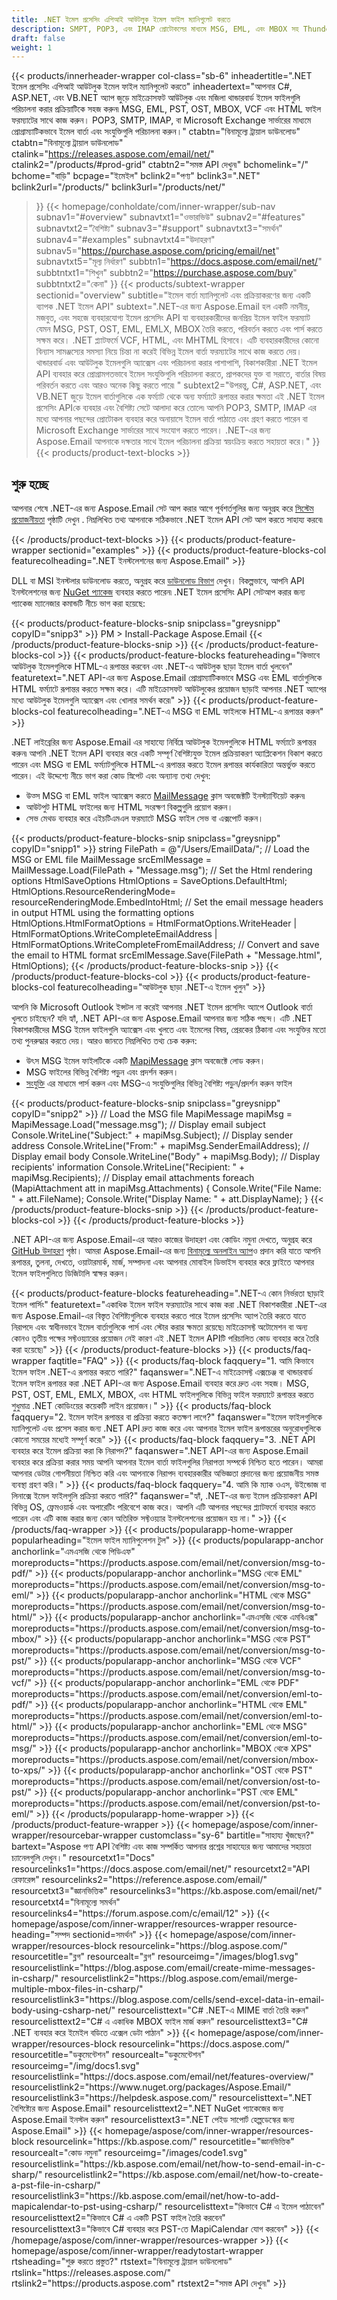 ```yaml
---
title: .NET ইমেল প্রসেসিং এপিআই আউটলুক ইমেল ফাইল ম্যানিপুলেট করতে
description: SMPT, POP3, এবং IMAP প্রোটোকলের মাধ্যমে MSG, EML, এবং MBOX সহ Thunderbird এবং Outlook ফাইল ফর্ম্যাটগুলি পরিচালনা করতে .NET-এর জন্য অগ্রণী ইমেল প্রক্রিয়াকরণ লাইব্রেরি৷
draft: false
weight: 1
---
```

{{< products/innerheader-wrapper col-class="sb-6"
  inheadertitle=".NET ইমেল প্রসেসিং এপিআই আউটলুক ইমেল ফাইল ম্যানিপুলেট করতে"
  inheadertext="আপনার C#, ASP.NET, এবং VB.NET অ্যাপ জুড়ে মাইক্রোসফট আউটলুক এবং মজিলা থান্ডারবার্ড ইমেল ফাইলগুলি পরিচালনা করার প্রক্রিয়াটিকে সহজ করুন৷ MSG, EML, PST, OST, MBOX, VCF এবং HTML ফাইল ফরম্যাটের সাথে কাজ করুন। POP3, SMTP, IMAP, বা Microsoft Exchange সার্ভারের মাধ্যমে প্রোগ্রাম্যাটিকভাবে ইমেল বার্তা এবং সংযুক্তিগুলি পরিচালনা করুন।"
  ctabtn="বিনামূল্যে ট্রায়াল ডাউনলোড"
  ctabtn="বিনামূল্যে ট্রায়াল ডাউনলোড"
  ctalink="https://releases.aspose.com/email/net/"
  ctalink2="/products/#prod-grid"
  ctabtn2="সমস্ত API দেখুন৷"
  bchomelink="/"
  bchome="বাড়ি"
  bcpage="ইমেইল"
  bclink2="পণ্য"
  bclink3=".NET"
  bclink2url="/products/"
  bclink3url="/products/net/"
  >}}
{{< homepage/conholdate/com/inner-wrapper/sub-nav 
subnav1="#overview"
subnavtxt1="ওভারভিউ" 
subnav2="#features"
subnavtxt2="বৈশিষ্ট্য" 
subnav3="#support"
subnavtxt3="সমর্থন" 
subnav4="#examples"
subnavtxt4="উদাহরণ" 
subnav5="https://purchase.aspose.com/pricing/email/net"
subnavtxt5="মূল্য নির্ধারণ" 
subbtn1="https://docs.aspose.com/email/net/"
subbtntxt1="শিখুন"
subbtn2="https://purchase.aspose.com/buy"
subbtntxt2="কেনা"
>}}
   {{< products/subtext-wrapper
   sectionid="overview"
   subtitle="ইমেল বার্তা ম্যানিপুলেট এবং প্রক্রিয়াকরণের জন্য একটি ব্যাপক .NET ইমেল API"
   subtext=".NET-এর জন্য Aspose.Email হল একটি নমনীয়, মজবুত, এবং সহজে ব্যবহারযোগ্য ইমেল প্রসেসিং API যা ব্যবহারকারীদের জনপ্রিয় ইমেল ফাইল ফরম্যাট যেমন MSG, PST, OST, EML, EMLX, MBOX তৈরি করতে, পরিবর্তন করতে এবং পার্স করতে সক্ষম করে। .NET প্ল্যাটফর্মে VCF, HTML, এবং MHTML হিসাবে। এটি ব্যবহারকারীদের কোনো বিন্যাস সামঞ্জস্যের সমস্যা নিয়ে চিন্তা না করেই বিভিন্ন ইমেল বার্তা ফরম্যাটের সাথে কাজ করতে দেয়। থান্ডারবার্ড এবং আউটলুক ইমেলগুলি অ্যাক্সেস এবং পরিচালনা করার পাশাপাশি, বিকাশকারীরা .NET ইমেল API ব্যবহার করে প্রোগ্রামগতভাবে ইমেল সংযুক্তিগুলি পরিচালনা করতে, প্রাপকদের যুক্ত বা সরাতে, বার্তার বিষয় পরিবর্তন করতে এবং আরও অনেক কিছু করতে পারে৷ "
   subtext2="উপরন্তু, C#, ASP.NET, এবং VB.NET জুড়ে ইমেল বার্তাগুলিকে এক ফর্ম্যাট থেকে অন্য ফর্ম্যাটে রূপান্তর করার ক্ষমতা এই .NET ইমেল প্রসেসিং APIকে ব্যবহার এবং বৈশিষ্ট্য সেটে আলাদা করে তোলে৷ আপনি POP3, SMTP, IMAP এর মধ্যে আপনার পছন্দের প্রোটোকল ব্যবহার করে অনায়াসে ইমেল বার্তা পাঠাতে এবং গ্রহণ করতে পারেন বা Microsoft Exchange সার্ভারের সাথে সংযোগ করতে পারেন। .NET-এর জন্য Aspose.Email আপনাকে দক্ষতার সাথে ইমেল পরিচালনা প্রক্রিয়া স্বয়ংক্রিয় করতে সহায়তা করে।"
   >}} 
   {{< products/product-text-blocks >}}
   <h2>শুরু হচ্ছে</h2>
   <p>আপনার শেষে .NET-এর জন্য Aspose.Email সেট আপ করার আগে পূর্বশর্তগুলির জন্য অনুগ্রহ করে <a href="https://docs.aspose.com/email/net/system-requirements/">সিস্টেম প্রয়োজনীয়তা</a> পৃষ্ঠাটি দেখুন . নিম্নলিখিত তথ্য আপনাকে সঠিকভাবে .NET ইমেল API সেট আপ করতে সাহায্য করবে৷</p>
   {{< /products/product-text-blocks >}}
{{< products/product-feature-wrapper
sectionid="examples"
>}}
{{< products/product-feature-blocks-col
featurecolheading=".NET ইনস্টলেশনের জন্য Aspose.Email"
>}}
<p>DLL বা MSI ইনস্টলার ডাউনলোড করতে, অনুগ্রহ করে <a href="https://releases.aspose.com/email/net/">ডাউনলোড বিভাগ</a> দেখুন। বিকল্পভাবে, আপনি API ইনস্টলেশনের জন্য <a href="https://www.nuget.org/packages/Aspose.Email/">NuGet প্যাকেজ</a> ব্যবহার করতে পারেন৷ .NET ইমেল প্রসেসিং API সেটআপ করার জন্য প্যাকেজ ম্যানেজার কমান্ডটি নীচে ভাগ করা হয়েছে:</p>
{{< products/product-feature-blocks-snip
snipclass="greysnipp"
copyID="snipp3"
>}}
PM > Install-Package Aspose.Email
{{< /products/product-feature-blocks-snip >}}
{{< /products/product-feature-blocks-col >}}
{{< products/product-feature-blocks
featureheading="কিভাবে আউটলুক ইমেলগুলিকে HTML-এ রূপান্তর করবেন এবং .NET-এ আউটলুক ছাড়া ইমেল বার্তা খুলবেন"
featuretext=".NET API-এর জন্য Aspose.Email প্রোগ্রাম্যাটিকভাবে MSG এবং EML বার্তাগুলিকে HTML ফর্ম্যাটে রূপান্তর করতে সক্ষম করে। এটি মাইক্রোসফট আউটলুকের প্রয়োজন ছাড়াই আপনার .NET অ্যাপের মধ্যে আউটলুক ইমেলগুলি অ্যাক্সেস এবং খোলার সমর্থন করে৷"
>}}  
{{< products/product-feature-blocks-col
featurecolheading=".NET-এ MSG বা EML ফাইলকে HTML-এ রূপান্তর করুন"
>}}
<p>.NET লাইব্রেরির জন্য Aspose.Email এর সাহায্যে নির্বিঘ্নে আউটলুক ইমেলগুলিকে HTML ফর্ম্যাটে রূপান্তর করুন৷ আপনি .NET ইমেল API ব্যবহার করে একটি সম্পূর্ণ বৈশিষ্ট্যযুক্ত ইমেল প্রক্রিয়াকরণ অ্যাপ্লিকেশন বিকাশ করতে পারেন এবং MSG বা EML ফর্ম্যাটগুলিকে HTML-এ রূপান্তর করতে ইমেল রূপান্তর কার্যকারিতা অন্তর্ভুক্ত করতে পারেন। এই উদ্দেশ্যে নীচে ভাগ করা কোড স্নিপেট এবং অন্যান্য তথ্য দেখুন:</p>
<ul>
   <li>উত্স MSG বা EML ফাইল অ্যাক্সেস করতে <a href="https://reference.aspose.com/email/net/aspose.email/mailmessage/">MailMessage</a> ক্লাস অবজেক্টটি ইনস্ট্যান্টিয়েট করুন৷</li>
   <li>আউটপুট HTML ফাইলের জন্য HTML সংরক্ষণ বিকল্পগুলি প্রয়োগ করুন।</li>
   <li>সেভ মেথড ব্যবহার করে এইচটিএমএল ফরম্যাটে MSG ফাইল সেভ বা এক্সপোর্ট করুন।</li>
</ul>
{{< products/product-feature-blocks-snip
snipclass="greysnipp"
copyID="snipp1"
>}}
string FilePath = @"/Users/EmailData/";
// Load the MSG or EML file
MailMessage srcEmlMessage = MailMessage.Load(FilePath + "Message.msg");
// Set the Html rendering options
HtmlSaveOptions HtmlOptions = SaveOptions.DefaultHtml;
HtmlOptions.ResourceRenderingMode= resourceRenderingMode.EmbedIntoHtml;
// Set the email message headers in  output HTML using the formatting options
HtmlOptions.HtmlFormatOptions = HtmlFormatOptions.WriteHeader |
				HtmlFormatOptions.WriteCompleteEmailAddress |
				HtmlFormatOptions.WriteCompleteFromEmailAddress;
// Convert and save the email to HTML format
srcEmlMessage.Save(FilePath + "Message.html", HtmlOptions);
{{< /products/product-feature-blocks-snip >}}
{{< /products/product-feature-blocks-col >}}
{{< products/product-feature-blocks-col
featurecolheading="আউটলুক ছাড়া .NET-এ ইমেল খুলুন"
>}}
<p>আপনি কি Microsoft Outlook ইন্সটল না করেই আপনার .NET ইমেল প্রসেসিং অ্যাপে Outlook বার্তা খুলতে চাইছেন? যদি হ্যাঁ, .NET API-এর জন্য Aspose.Email আপনার জন্য সঠিক পছন্দ। এটি .NET বিকাশকারীদের MSG ইমেল ফাইলগুলি অ্যাক্সেস এবং খুলতে এবং ইমেলের বিষয়, প্রেরকের ঠিকানা এবং সংযুক্তির মতো তথ্য পুনরুদ্ধার করতে দেয়। আরও জানতে নিম্নলিখিত তথ্য চেক করুন:</p>
<ul>
   <li>উৎস MSG ইমেল ফাইলটিকে একটি <a href="https://reference.aspose.com/email/net/aspose.email.mapi/mapimessage/">MapiMessage</a> ক্লাস অবজেক্টে লোড করুন।</li>
   <li>MSG ফাইলের বিভিন্ন বৈশিষ্ট্য পড়ুন এবং প্রদর্শন করুন।</li>
   <li><a href="https://reference.aspose.com/email/net/aspose.email.mapi/mapimessageitembase/attachments">সংযুক্তি</a> এর মাধ্যমে পার্স করুন এবং MSG-এ সংযুক্তিগুলির বিভিন্ন বৈশিষ্ট্য পড়ুন/প্রদর্শন করুন ফাইল</li>
</ul>
{{< products/product-feature-blocks-snip
snipclass="greysnipp"
copyID="snipp2"
>}}
// Load the MSG file
MapiMessage mapiMsg = MapiMessage.Load("message.msg");
// Display email subject
Console.WriteLine("Subject:" + mapiMsg.Subject);
// Display sender address
Console.WriteLine("From:" + mapiMsg.SenderEmailAddress);
// Display email body
Console.WriteLine("Body" + mapiMsg.Body);
// Display recipients' information
Console.WriteLine("Recipient: " + mapiMsg.Recipients);
// Display email attachments
foreach (MapiAttachment att in mapiMsg.Attachments)
{
     Console.Write("File Name: " + att.FileName);
     Console.Write("Display Name: " + att.DisplayName);
}
{{< /products/product-feature-blocks-snip >}}
{{< /products/product-feature-blocks-col >}}
{{< /products/product-feature-blocks >}}
   <p class="col-lg-12">.NET API-এর জন্য Aspose.Email-এর আরও কাজের উদাহরণ এবং কোডিং নমুনা দেখতে, অনুগ্রহ করে <a href="https://github.com/aspose-email/Aspose.Email-for-.NET/tree/master/">GitHub উদাহরণ</a> পৃষ্ঠা। আমরা Aspose.Email-এর জন্য <a href="https://products.aspose.app/email/family">বিনামূল্যে অনলাইন অ্যাপ</a>ও প্রদান করি যাতে আপনি রূপান্তর, তুলনা, দেখতে, ওয়াটারমার্ক, মার্জ, সম্পাদনা এবং আপনার মোবাইল ডিভাইস ব্যবহার করে ফ্লাইতে আপনার ইমেল ফাইলগুলিতে ডিজিটালি স্বাক্ষর করুন।</p>
{{< products/product-feature-blocks
featureheading=".NET-এ কোন নির্ভরতা ছাড়াই ইমেল পার্সিং"
featuretext="একাধিক ইমেল ফাইল ফরম্যাটের সাথে কাজ করা .NET বিকাশকারীরা .NET-এর জন্য Aspose.Email-এর বিস্তৃত বৈশিষ্ট্যগুলিকে ব্যবহার করতে পারে ইমেল প্রসেসিং অ্যাপ তৈরি করতে যাতে নিরাপদে এবং স্বাধীনভাবে ইমেল বার্তাগুলিকে পার্স এবং স্টোর করার ক্ষমতা রয়েছে৷ মাইক্রোসফ্ট অটোমেশন বা অন্য কোনও তৃতীয় পক্ষের সফ্টওয়্যারের প্রয়োজন নেই কারণ এই .NET ইমেল APIটি পরিচালিত কোড ব্যবহার করে তৈরি করা হয়েছে৷"
>}}
   {{< /products/product-feature-blocks >}}
   {{< products/faq-wrapper
   faqtitle="FAQ"
>}}
   {{< products/faq-block
 faqquery="1. আমি কিভাবে ইমেল ফাইল .NET-এ রূপান্তর করতে পারি?"
 faqanswer=".NET-এ মাইক্রোসফ্ট এক্সচেঞ্জ বা থান্ডারবার্ড ইমেল ফাইল রূপান্তর করা .NET API-এর জন্য Aspose.Email ব্যবহার করে দ্রুত এবং সহজ। MSG, PST, OST, EML, EMLX, MBOX, এবং HTML ফাইলগুলিকে বিভিন্ন ফাইল ফরম্যাটে রূপান্তর করতে শুধুমাত্র .NET কোডিংয়ের কয়েকটি লাইন প্রয়োজন।"
>}}
   {{< products/faq-block 
 faqquery="2. ইমেল ফাইল রূপান্তর বা প্রক্রিয়া করতে কতক্ষণ লাগে?"
 faqanswer="ইমেল ফাইলগুলিকে ম্যানিপুলেট এবং প্রসেস করার জন্য .NET API দ্রুত কাজ করে এবং আপনার ইমেল ফাইল রূপান্তরের অনুরোধগুলিকে কোনো সময়ের মধ্যেই সম্পূর্ণ করে৷"
>}}
   {{< products/faq-block
 faqquery="3. .NET API ব্যবহার করে ইমেল প্রক্রিয়া করা কি নিরাপদ?"
 faqanswer=".NET API-এর জন্য Aspose.Email ব্যবহার করে প্রক্রিয়া করার সময় আপনি আপনার ইমেল বার্তা ফাইলগুলির নিরাপত্তা সম্পর্কে নিশ্চিত হতে পারেন। আমরা আপনার ডেটার গোপনীয়তা নিশ্চিত করি এবং আপনাকে নিরাপদ ব্যবহারকারীর অভিজ্ঞতা প্রদানের জন্য প্রয়োজনীয় সমস্ত ব্যবস্থা গ্রহণ করি।"
>}}
   {{< products/faq-block
 faqquery="4. আমি কি ম্যাক ওএস, উইন্ডোজ বা লিনাক্সে ইমেল ফাইলগুলি প্রক্রিয়া করতে পারি?"
 faqanswer="হ্যাঁ, .NET-এর জন্য ইমেল প্রক্রিয়াকরণ API বিভিন্ন OS, ফ্রেমওয়ার্ক এবং অপারেটিং পরিবেশে কাজ করে। আপনি এটি আপনার পছন্দের প্ল্যাটফর্মে ব্যবহার করতে পারেন এবং এটি কাজ করার জন্য কোন অতিরিক্ত সফ্টওয়্যার ইনস্টলেশনের প্রয়োজন হয় না।"
>}}
   {{< /products/faq-wrapper >}}
   {{< products/popularapp-home-wrapper
   popularheading="ইমেল ফাইল ম্যানিপুলেশন টুল"
   >}}
   {{< products/popularapp-anchor
 anchorlink="এমএসজি থেকে পিডিএফ"
 moreproducts="https://products.aspose.com/email/net/conversion/msg-to-pdf/"
>}} 
   {{< products/popularapp-anchor
 anchorlink="MSG থেকে EML"
 moreproducts="https://products.aspose.com/email/net/conversion/msg-to-eml/"
>}} 
   {{< products/popularapp-anchor
 anchorlink="HTML থেকে MSG"
 moreproducts="https://products.aspose.com/email/net/conversion/msg-to-html/"
>}} 
   {{< products/popularapp-anchor
 anchorlink="এমএসজি থেকে এমবিএক্স"
 moreproducts="https://products.aspose.com/email/net/conversion/msg-to-mbox/"
>}} 
   {{< products/popularapp-anchor
 anchorlink="MSG থেকে PST"
 moreproducts="https://products.aspose.com/email/net/conversion/msg-to-pst/"
>}} 
   {{< products/popularapp-anchor
 anchorlink="MSG থেকে VCF"
 moreproducts="https://products.aspose.com/email/net/conversion/msg-to-vcf/"
>}} 
   {{< products/popularapp-anchor
 anchorlink="EML থেকে PDF"
 moreproducts="https://products.aspose.com/email/net/conversion/eml-to-pdf/"
>}} 
   {{< products/popularapp-anchor
 anchorlink="HTML থেকে EML"
 moreproducts="https://products.aspose.com/email/net/conversion/eml-to-html/"
>}} 
   {{< products/popularapp-anchor
 anchorlink="EML থেকে MSG"
 moreproducts="https://products.aspose.com/email/net/conversion/eml-to-msg/"
>}} 
   {{< products/popularapp-anchor
 anchorlink="MBOX থেকে XPS"
 moreproducts="https://products.aspose.com/email/net/conversion/mbox-to-xps/"
>}} 
   {{< products/popularapp-anchor
 anchorlink="OST থেকে PST"
 moreproducts="https://products.aspose.com/email/net/conversion/ost-to-pst/"
>}}  
   {{< products/popularapp-anchor
 anchorlink="PST থেকে EML"
 moreproducts="https://products.aspose.com/email/net/conversion/pst-to-eml/"
 >}}
   {{< /products/popularapp-home-wrapper >}}
   {{< /products/product-feature-wrapper >}}
{{< homepage/aspose/com/inner-wrapper/resourcebar-wrapper
customclass="sy-6"
bartitle="সাহায্য খুঁজছেন?"
bartext="Aspose পণ্য API বৈশিষ্ট্য এবং কাজ সম্পর্কিত আপনার প্রশ্নের সাহায্যের জন্য আমাদের সহায়তা চ্যানেলগুলি দেখুন।"
 resourcetxt1="Docs"
 resourcelinks1="https://docs.aspose.com/email/net/"
 resourcetxt2="API রেফারেন্স"
 resourcelinks2="https://reference.aspose.com/email/" 
 resourcetxt3="জ্ঞানভিত্তিক"
 resourcelinks3="https://kb.aspose.com/email/net/"
 resourcetxt4="বিনামূল্যে সমর্থন"
 resourcelinks4="https://forum.aspose.com/c/email/12"  >}}
{{< homepage/aspose/com/inner-wrapper/resources-wrapper
 resource-heading="সম্পদ sectionid=সমর্থন"
>}}
{{< homepage/aspose/com/inner-wrapper/resources-block
 resourcelink="https://blog.aspose.com/"
 resourcetitle="ব্লগ"
 resourcealt="ব্লগ"
 resourceimg="/images/blog1.svg"
 resourcelistlink="https://blog.aspose.com/email/create-mime-messages-in-csharp/"
 resourcelistlink2="https://blog.aspose.com/email/merge-multiple-mbox-files-in-csharp/"
 resourcelistlink3="https://blog.aspose.com/cells/send-excel-data-in-email-body-using-csharp-net/"
 resourcelisttext="C# .NET-এ MIME বার্তা তৈরি করুন"
 resourcelisttext2="C# এ একাধিক MBOX ফাইল মার্জ করুন"
 resourcelisttext3="C# .NET ব্যবহার করে ইমেইল বডিতে এক্সেল ডেটা পাঠান"
>}}
{{< homepage/aspose/com/inner-wrapper/resources-block
 resourcelink="https://docs.aspose.com/"
 resourcetitle="ডকুমেন্টেশন"
 resourcealt="ডকুমেন্টেশন"
 resourceimg="/img/docs1.svg"
 resourcelistlink="https://docs.aspose.com/email/net/features-overview/"
 resourcelistlink2="https://www.nuget.org/packages/Aspose.Email/"
 resourcelistlink3="https://helpdesk.aspose.com/"
 resourcelisttext=".NET বৈশিষ্ট্যের জন্য Aspose.Email"
 resourcelisttext2=".NET NuGet প্যাকেজের জন্য Aspose.Email ইনস্টল করুন"
 resourcelisttext3=".NET পেইড সাপোর্ট হেল্পডেস্কের জন্য Aspose.Email"
>}}
{{< homepage/aspose/com/inner-wrapper/resources-block
 resourcelink="https://kb.aspose.com/"
 resourcetitle="জ্ঞানভিত্তিক"
 resourcealt="কোড নমুনা"
 resourceimg="/images/code1.svg"
 resourcelistlink="https://kb.aspose.com/email/net/how-to-send-email-in-c-sharp/"
 resourcelistlink2="https://kb.aspose.com/email/net/how-to-create-a-pst-file-in-csharp/"
 resourcelistlink3="https://kb.aspose.com/email/net/how-to-add-mapicalendar-to-pst-using-csharp/"
 resourcelisttext="কিভাবে C# এ ইমেল পাঠাবেন"
resourcelisttext2="কিভাবে C# এ একটি PST ফাইল তৈরি করবেন"
resourcelisttext3="কিভাবে C# ব্যবহার করে PST-তে MapiCalendar যোগ করবেন"
>}}
{{< /homepage/aspose/com/inner-wrapper/resources-wrapper >}}
{{< homepage/aspose/com/inner-wrapper/readytostart-wrapper
rtsheading="শুরু করতে প্রস্তুত?"
rtstext="বিনামূল্যে ট্রায়াল ডাউনলোড"
rtslink="https://releases.aspose.com/"
rtslink2="https://products.aspose.com"
rtstext2="সমস্ত API দেখুন৷"
>}}
